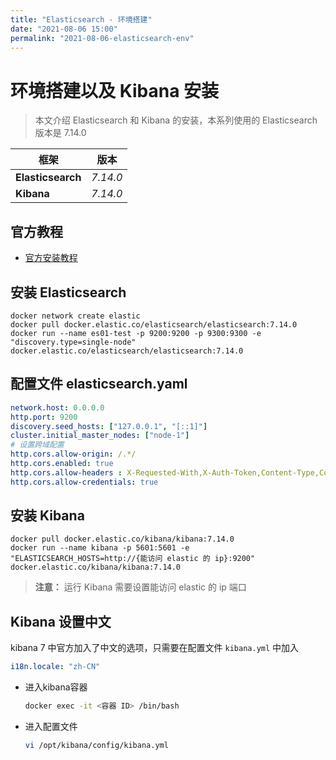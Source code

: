 ```yaml
---
title: "Elasticsearch - 环境搭建"
date: "2021-08-06 15:00"
permalink: "2021-08-06-elasticsearch-env"
---
```


# 环境搭建以及 Kibana 安装

> 本文介绍 Elasticsearch 和 Kibana 的安装，本系列使用的 Elasticsearch 版本是 7.14.0

| 框架              | 版本     |
| ----------------- | -------- |
| **Elasticsearch** | *7.14.0* |
| **Kibana**        | *7.14.0* |

## 官方教程

- [官方安装教程](https://www.elastic.co/guide/en/elasticsearch/reference/current/getting-started.html)

## 安装 Elasticsearch

```sh{3,3}
docker network create elastic
docker pull docker.elastic.co/elasticsearch/elasticsearch:7.14.0
docker run --name es01-test -p 9200:9200 -p 9300:9300 -e "discovery.type=single-node" docker.elastic.co/elasticsearch/elasticsearch:7.14.0
```

## 配置文件 elasticsearch.yaml

```yaml
network.host: 0.0.0.0
http.port: 9200
discovery.seed_hosts: ["127.0.0.1", "[::1]"]
cluster.initial_master_nodes: ["node-1"]
# 设置跨域配置
http.cors.allow-origin: /.*/
http.cors.enabled: true
http.cors.allow-headers : X-Requested-With,X-Auth-Token,Content-Type,Content-Length,Authorization
http.cors.allow-credentials: true
```



## 安装 Kibana

```sh{2,2}
docker pull docker.elastic.co/kibana/kibana:7.14.0
docker run --name kibana -p 5601:5601 -e "ELASTICSEARCH_HOSTS=http://{能访问 elastic 的 ip}:9200" docker.elastic.co/kibana/kibana:7.14.0
```

> **注意：** 运行 Kibana 需要设置能访问 elastic 的 ip 端口

## Kibana 设置中文

 kibana 7 中官方加入了中文的选项，只需要在配置文件 `kibana.yml` 中加入

```yaml
i18n.locale: "zh-CN"
```

- 进入kibana容器

  ```sh
  docker exec -it <容器 ID> /bin/bash
  ```

- 进入配置文件

  ```sh
  vi /opt/kibana/config/kibana.yml
  ```

